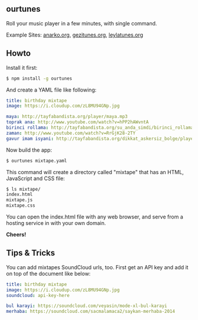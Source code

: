 ## ourtunes

Roll your music player in a few minutes, with single command.

Example Sites: [anarko.org](http://anarko.org), [gezitunes.org](http://gezitunes.org),  [leylatunes.org](http://leylatunes.org)

## Howto

Install it first:

```bash
$ npm install -g ourtunes
```

And create a YAML file like following:

```yaml
title: birthday mixtape
image: https://i.cloudup.com/zL8MU94GNp.jpg

maya: http://tayfabandista.org/player/maya.mp3
toprak ana: http://www.youtube.com/watch?v=hPP2hAWvntA
birinci rollama: http://tayfabandista.org/su_anda_simdi/birinci_rollama.mp3
zaman: http://www.youtube.com/watch?v=RrGjK28-2TY
gavur imam isyani: http://tayfabandista.org/dikkat_askersiz_bolge/player/gavur_imam_isyani.mp3
```

Now build the app:

```bash
$ ourtunes mixtape.yaml
```

This command will create a directory called "mixtape" that has an HTML, JavaScript and CSS file:

```bash
$ ls mixtape/
index.html
mixtape.js
mixtape.css
```

You can open the index.html file with any web browser, and serve from a hosting service in with your own domain.

**Cheers!**

## Tips & Tricks

You can add mixtapes SoundCloud urls, too. First get an API key and add it on top of the document like below:

```yaml
title: birthday mixtape
image: https://i.cloudup.com/zL8MU94GNp.jpg
soundcloud: api-key-here

bul karayi: https://soundcloud.com/veyasin/mode-xl-bul-karayi
merhaba: https://soundcloud.com/sacmalamaca2/saykan-merhaba-2014
```


